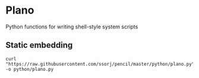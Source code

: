 # Plano

Python functions for writing shell-style system scripts

## Static embedding

    curl "https://raw.githubusercontent.com/ssorj/pencil/master/python/plano.py" -o python/plano.py

